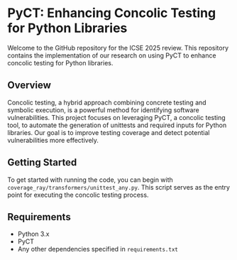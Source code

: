 # PyCT: Enhancing Concolic Testing for Python Libraries

Welcome to the GitHub repository for the ICSE 2025 review. This repository contains the implementation of our research on using PyCT to enhance concolic testing for Python libraries.

## Overview

Concolic testing, a hybrid approach combining concrete testing and symbolic execution, is a powerful method for identifying software vulnerabilities. This project focuses on leveraging PyCT, a concolic testing tool, to automate the generation of unittests and required inputs for Python libraries. Our goal is to improve testing coverage and detect potential vulnerabilities more effectively.


## Getting Started

To get started with running the code, you can begin with `coverage_ray/transformers/unittest_any.py`. This script serves as the entry point for executing the concolic testing process.

## Requirements

- Python 3.x
- PyCT
- Any other dependencies specified in `requirements.txt`
